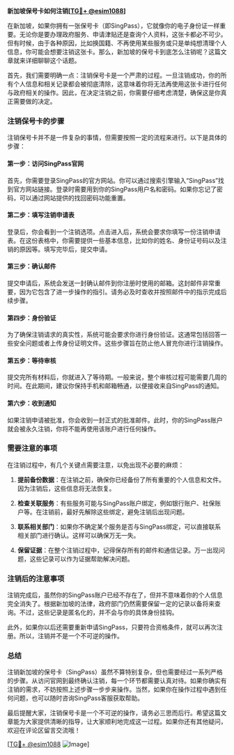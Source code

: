 **新加坡保号卡如何注销[[TG💪+ @esim1088](https://t.me/s/esim1088)]**

在新加坡，如果你拥有一张保号卡（即SingPass），它就像你的电子身份证一样重要。无论你是要办理政府服务、申请津贴还是查询个人资料，这张卡都必不可少。但有时候，由于各种原因，比如换国籍、不再使用某些服务或只是单纯想清理个人信息，你可能会想要注销这张卡。那么，新加坡的保号卡到底怎么注销呢？这篇文章就来详细聊聊这个话题。

首先，我们需要明确一点：注销保号卡是一个严肃的过程。一旦注销成功，你的所有个人信息和相关记录都会被彻底清除，这意味着你将无法再使用这张卡进行任何与政府相关的操作。因此，在决定注销之前，你需要仔细考虑清楚，确保这是你真正需要做的决定。

### 注销保号卡的步骤

注销保号卡并不是一件复杂的事情，但需要按照一定的流程来进行。以下是具体的步骤：

#### 第一步：访问SingPass官网
首先，你需要登录SingPass的官方网站。你可以通过搜索引擎输入“SingPass”找到官方网站链接。登录时需要用到你的SingPass用户名和密码。如果你忘记了密码，可以通过网站提供的找回密码功能重置。

#### 第二步：填写注销申请表
登录后，你会看到一个注销选项。点击进入后，系统会要求你填写一份注销申请表。在这份表格中，你需要提供一些基本信息，比如你的姓名、身份证号码以及注销的原因等。填写完毕后，提交申请。

#### 第三步：确认邮件
提交申请后，系统会发送一封确认邮件到你注册时使用的邮箱。这封邮件非常重要，因为它包含了进一步操作的指引。请务必及时查收并按照邮件中的指示完成后续步骤。

#### 第四步：身份验证
为了确保注销请求的真实性，系统可能会要求你进行身份验证。这通常包括回答一些安全问题或者上传身份证明文件。这些步骤旨在防止他人冒充你进行注销操作。

#### 第五步：等待审核
提交完所有材料后，你就进入了等待期。一般来说，整个审核过程可能需要几周的时间。在此期间，建议你保持手机和邮箱畅通，以便接收来自SingPass的通知。

#### 第六步：收到通知
如果注销申请被批准，你会收到一封正式的批准邮件。此时，你的SingPass账户就会被永久注销，你将不能再使用该账户进行任何操作。

### 需要注意的事项

在注销过程中，有几个关键点需要注意，以免出现不必要的麻烦：

1. **提前备份数据**：在注销之前，确保你已经备份了所有重要的个人信息和文件。因为注销后，这些信息将无法恢复。
   
2. **检查关联服务**：有些服务可能与SingPass账户绑定，例如银行账户、社保账户等。在注销前，最好先解除这些绑定，避免注销后出现问题。

3. **联系相关部门**：如果你不确定某个服务是否与SingPass绑定，可以直接联系相关部门进行确认。这样可以确保万无一失。

4. **保留证据**：在整个注销过程中，记得保存所有的邮件和通信记录。万一出现问题，这些记录可以作为证据帮助解决问题。

### 注销后的注意事项

注销完成后，虽然你的SingPass账户已经不存在了，但并不意味着你的个人信息完全消失了。根据新加坡的法律，政府部门仍然需要保留一定的记录以备将来查询。不过，这些记录是匿名化的，并不会与你的具体身份挂钩。

此外，如果你以后还需要重新申请SingPass，只要符合资格条件，就可以再次注册。所以，注销并不是一个不可逆的操作。

### 总结

注销新加坡的保号卡（SingPass）虽然不算特别复杂，但也需要经过一系列严格的步骤。从访问官网到最终确认注销，每一个环节都需要认真对待。如果你确实有注销的需求，不妨按照上述步骤一步步来操作。当然，如果你在操作过程中遇到任何问题，也可以随时咨询SingPass客服获取帮助。

最后提醒大家，注销保号卡是一个不可逆的操作，请务必三思而后行。希望这篇文章能为大家提供清晰的指导，让大家顺利地完成这一过程。如果你还有其他疑问，欢迎在评论区留言交流哦！

[[TG💪+ @esim1088](https://t.me/s/esim1088) ![Image](https://i.postimg.cc/4NQfJmqS/Snipaste-2025-05-13-00-14-12.png)]
